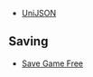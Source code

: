 
* [UniJSON](https://github.com/ousttrue/UniJSON)

## Saving

* [Save Game Free](https://github.com/BayatGames/SaveGameFree)
